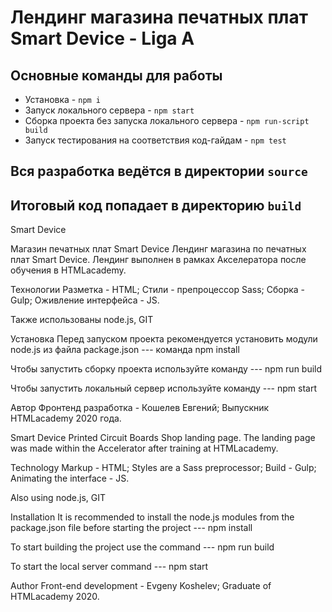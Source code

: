 # Лендинг магазина печатных плат Smart Device - Liga A
## Основные команды для работы
* Установка - `npm i`
* Запуск локального сервера - `npm start`
* Сборка проекта без запуска локального сервера - `npm run-script build`
* Запуск тестирования на соответствия код-гайдам - `npm test`

## Вся разработка ведётся в директории `source`
## Итоговый код попадает в директорию `build`

Smart Device

Магазин печатных плат Smart Device
Лендинг магазина по печатных плат Smart Device. Лендинг выполнен в рамках Акселератора после обучения в HTMLacademy.

Технологии
Разметка - HTML; Стили - препроцессор Sass; Сборка - Gulp; Оживление интерфейса - JS.

Также использованы node.js, GIT

Установка
Перед запуском проекта рекомендуется установить модули node.js из файла package.json --- команда npm install

Чтобы запустить сборку проекта используйте команду --- npm run build

Чтобы запустить локальный сервер используйте команду --- npm start

Автор
Фронтенд разработка - Кошелев Евгений; Выпускник HTMLacademy 2020 года. 

Smart Device Printed Circuit Boards Shop landing page. The landing page was made within the Accelerator after training at HTMLacademy.

Technology
Markup - HTML; Styles are a Sass preprocessor; Build - Gulp; Animating the interface - JS.

Also using node.js, GIT

Installation
It is recommended to install the node.js modules from the package.json file before starting the project --- npm install

To start building the project use the command --- npm run build

To start the local server command --- npm start

Author
Front-end development - Evgeny Koshelev; Graduate of HTMLacademy 2020.


